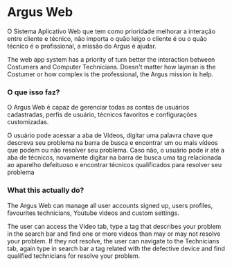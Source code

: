 # Argus Web

O Sistema Aplicativo Web que tem como prioridade melhorar a interação entre cliente e técnico, não importa o quão leigo o cliente é ou o quão técnico é o profissional, a missão do Argus é ajudar.

The web app system has a priority of turn better the interaction between Costumers and Computer Technicians. Doesn't matter how layman is the Costumer or how complex is the professional, the Argus mission is help.

### O que isso faz?

O Argus Web é capaz de gerenciar todas as contas de usuários cadastradas, perfis de usuário, técnicos favoritos e configurações customizadas.

O usuário pode acessar a aba de Vídeos, digitar uma palavra chave que descreva seu problema na barra de busca e encontrar um ou mais vídeos que podem ou não resolver seu problema. Caso não, o usuário pode ir até a aba de técnicos, novamente digitar na barra de busca uma tag relacionada ao aparelho defeituoso e encontrar técnicos qualificados para resolver seu problema 

### What this actually do?

The Argus Web can manage all user accounts signed up, users profiles, favourites technicians, Youtube videos and custom settings.

The user can access the Video tab, type a tag that describes your problem in the search bar and find one or more videos than may or may not resolve your problem. If they not resolve, the user can navigate to the Technicians tab, again type in search bar a tag related with the defective device and find qualified technicians for resolve your problem.
